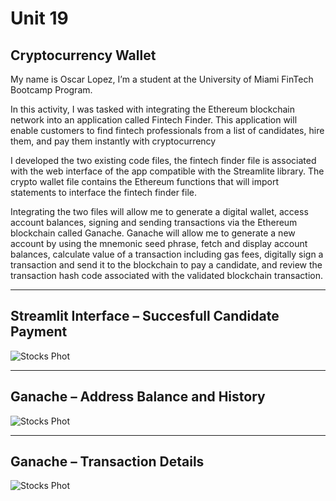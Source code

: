 # Unit 19

## Cryptocurrency Wallet

My name is Oscar Lopez, I’m a student at the University of Miami FinTech Bootcamp Program.

In this activity, I was tasked with integrating the Ethereum blockchain network into an application called Fintech Finder. This application will enable customers to find fintech professionals from a list of candidates, hire them, and pay them instantly with cryptocurrency 

I developed the two existing code files, the fintech finder file is associated with the web interface of the app compatible with the Streamlite library. The crypto wallet file contains the Ethereum functions that will import statements to interface the fintech finder file.

Integrating the two files will allow me to generate a digital wallet, access account balances, signing and sending transactions via the Ethereum blockchain called Ganache. Ganache will allow me to generate a new account by using the mnemonic seed phrase, fetch and display account balances, calculate value of a transaction including gas fees, digitally sign a transaction and send it to the blockchain to pay a candidate, and review the transaction hash code associated with the validated blockchain transaction.


-----------------------------------------------------------------------------------------------------------------------------------------------------------

## Streamlit Interface – Succesfull Candidate Payment
![Stocks Phot](https://github.com/Maurolp15/Unit_19_Cryptocurrency_Wallet/blob/main/Screenshots/Screenshot_1.png?raw=true)

-----------------------------------------------------------------------------------------------------------------------------------------------------------

## Ganache – Address Balance and History
![Stocks Phot](https://github.com/Maurolp15/Unit_19_Cryptocurrency_Wallet/blob/main/Screenshots/Screenshot_1.png?raw=true)


-----------------------------------------------------------------------------------------------------------------------------------------------------------

## Ganache – Transaction Details
![Stocks Phot](https://github.com/Maurolp15/Unit_19_Cryptocurrency_Wallet/blob/main/Screenshots/Screenshot_2.png?raw=true)

